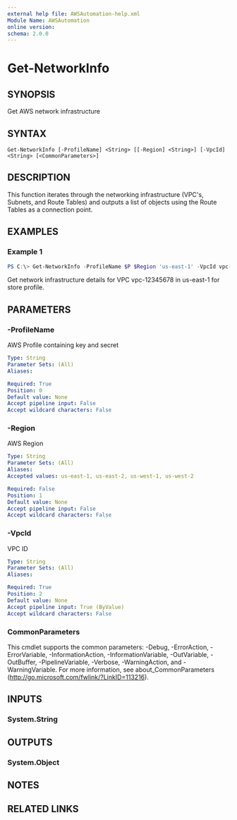 ```yaml
---
external help file: AWSAutomation-help.xml
Module Name: AWSAutomation
online version:
schema: 2.0.0
---
```


# Get-NetworkInfo

## SYNOPSIS
Get AWS network infrastructure

## SYNTAX

```
Get-NetworkInfo [-ProfileName] <String> [[-Region] <String>] [-VpcId] <String> [<CommonParameters>]
```

## DESCRIPTION
This function iterates through the networking infrastructure (VPC's, Subnets, and Route Tables) and outputs a list of objects using the Route Tables as a connection point.

## EXAMPLES

### Example 1
```powershell
PS C:\> Get-NetworkInfo -ProfileName $P $Region 'us-east-1' -VpcId vpc-12345678
```

Get network infrastructure details for VPC vpc-12345678 in us-east-1 for store profile.

## PARAMETERS

### -ProfileName
AWS Profile containing key and secret

```yaml
Type: String
Parameter Sets: (All)
Aliases:

Required: True
Position: 0
Default value: None
Accept pipeline input: False
Accept wildcard characters: False
```

### -Region
AWS Region

```yaml
Type: String
Parameter Sets: (All)
Aliases:
Accepted values: us-east-1, us-east-2, us-west-1, us-west-2

Required: False
Position: 1
Default value: None
Accept pipeline input: False
Accept wildcard characters: False
```

### -VpcId
VPC ID

```yaml
Type: String
Parameter Sets: (All)
Aliases:

Required: True
Position: 2
Default value: None
Accept pipeline input: True (ByValue)
Accept wildcard characters: False
```

### CommonParameters
This cmdlet supports the common parameters: -Debug, -ErrorAction, -ErrorVariable, -InformationAction, -InformationVariable, -OutVariable, -OutBuffer, -PipelineVariable, -Verbose, -WarningAction, and -WarningVariable.
For more information, see about_CommonParameters (http://go.microsoft.com/fwlink/?LinkID=113216).

## INPUTS

### System.String

## OUTPUTS

### System.Object
## NOTES

## RELATED LINKS
